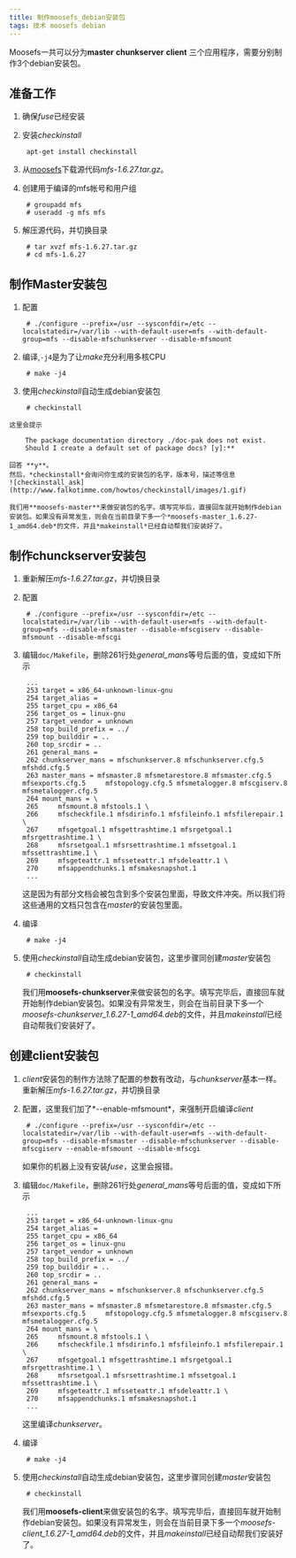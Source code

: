 ```yaml
---
title: 制作moosefs_debian安装包
tags: 技术 moosefs debian
---
```

Moosefs一共可以分为**master** **chunkserver** **client** 三个应用程序，需要分别制作3个debian安装包。

## 准备工作
1. 确保*fuse*已经安装
1. 安装*checkinstall*

		apt-get install checkinstall

1. 从[moosefs](www.moosefs.com)下载源代码*mfs-1.6.27.tar.gz*。
1. 创建用于编译的mfs帐号和用户组

		# groupadd mfs
		# useradd -g mfs mfs

1. 解压源代码，并切换目录

		# tar xvzf mfs-1.6.27.tar.gz
		# cd mfs-1.6.27

## 制作Master安装包
1. 配置

		# ./configure --prefix=/usr --sysconfdir=/etc --localstatedir=/var/lib --with-default-user=mfs --with-default-group=mfs --disable-mfschunkserver --disable-mfsmount

1. 编译,`-j4`是为了让*make*充分利用多核CPU

		# make -j4

1. 使用*checkinstall*自动生成debian安装包

		# checkinstall

<!--more-->
	这里会提示

		The package documentation directory ./doc-pak does not exist.
		Should I create a default set of package docs? [y]:**

	回答 **y**。
	然后，*checkinstall*会询问你生成的安装包的名字，版本号，描述等信息
	![checkinstall_ask](http://www.falkotimme.com/howtos/checkinstall/images/1.gif)

	我们用**moosefs-master**来做安装包的名字。填写完毕后，直接回车就开始制作debian安装包。如果没有异常发生，则会在当前目录下多一个*moosefs-master_1.6.27-1_amd64.deb*的文件，并且*makeinstall*已经自动帮我们安装好了。

## 制作chunckserver安装包
1. 重新解压*mfs-1.6.27.tar.gz*，并切换目录
1. 配置

		# ./configure --prefix=/usr --sysconfdir=/etc --localstatedir=/var/lib --with-default-user=mfs --with-default-group=mfs --disable-mfsmaster --disable-mfscgiserv --disable-mfsmount --disable-mfscgi

1. 编辑`doc/Makefile`，删除261行处*general_mans*等号后面的值，变成如下所示

		...
		253 target = x86_64-unknown-linux-gnu
		254 target_alias =
		255 target_cpu = x86_64
		256 target_os = linux-gnu
		257 target_vendor = unknown
		258 top_build_prefix = ../
		259 top_builddir = ..
		260 top_srcdir = ..
		261 general_mans =
		262 chunkserver_mans = mfschunkserver.8 mfschunkserver.cfg.5 mfshdd.cfg.5
		263 master_mans = mfsmaster.8 mfsmetarestore.8 mfsmaster.cfg.5 mfsexports.cfg.5     mfstopology.cfg.5 mfsmetalogger.8 mfscgiserv.8 mfsmetalogger.cfg.5
		264 mount_mans = \
		265     mfsmount.8 mfstools.1 \
		266     mfscheckfile.1 mfsdirinfo.1 mfsfileinfo.1 mfsfilerepair.1 \
		267     mfsgetgoal.1 mfsgettrashtime.1 mfsrgetgoal.1 mfsrgettrashtime.1 \
		268     mfsrsetgoal.1 mfsrsettrashtime.1 mfssetgoal.1 mfssettrashtime.1 \
		269     mfsgeteattr.1 mfsseteattr.1 mfsdeleattr.1 \
		270     mfsappendchunks.1 mfsmakesnapshot.1
		...

	这是因为有部分文档会被包含到多个安装包里面，导致文件冲突。所以我们将这些通用的文档只包含在*master*的安装包里面。

1. 编译

		# make -j4

1. 使用*checkinstall*自动生成debian安装包，这里步骤同创建*master*安装包

		# checkinstall

	我们用**moosefs-chunkserver**来做安装包的名字。填写完毕后，直接回车就开始制作debian安装包。如果没有异常发生，则会在当前目录下多一个*moosefs-chunkserver_1.6.27-1_amd64.deb*的文件，并且*makeinstall*已经自动帮我们安装好了。

## 创建client安装包
1. *client*安装包的制作方法除了配置的参数有改动，与*chunkserver*基本一样。重新解压*mfs-1.6.27.tar.gz*，并切换目录
1. 配置，这里我们加了*--enable-mfsmount*，来强制开启编译*client*

		# ./configure --prefix=/usr --sysconfdir=/etc --localstatedir=/var/lib --with-default-user=mfs --with-default-group=mfs --disable-mfsmaster --disable-mfschunkserver --disable-mfscgiserv --enable-mfsmount --disable-mfscgi

	如果你的机器上没有安装*fuse*，这里会报错。

1. 编辑`doc/Makefile`，删除261行处*general_mans*等号后面的值，变成如下所示

		...
		253 target = x86_64-unknown-linux-gnu
		254 target_alias =
		255 target_cpu = x86_64
		256 target_os = linux-gnu
		257 target_vendor = unknown
		258 top_build_prefix = ../
		259 top_builddir = ..
		260 top_srcdir = ..
		261 general_mans =
		262 chunkserver_mans = mfschunkserver.8 mfschunkserver.cfg.5 mfshdd.cfg.5
		263 master_mans = mfsmaster.8 mfsmetarestore.8 mfsmaster.cfg.5 mfsexports.cfg.5     mfstopology.cfg.5 mfsmetalogger.8 mfscgiserv.8 mfsmetalogger.cfg.5
		264 mount_mans = \
		265     mfsmount.8 mfstools.1 \
		266     mfscheckfile.1 mfsdirinfo.1 mfsfileinfo.1 mfsfilerepair.1 \
		267     mfsgetgoal.1 mfsgettrashtime.1 mfsrgetgoal.1 mfsrgettrashtime.1 \
		268     mfsrsetgoal.1 mfsrsettrashtime.1 mfssetgoal.1 mfssettrashtime.1 \
		269     mfsgeteattr.1 mfsseteattr.1 mfsdeleattr.1 \
		270     mfsappendchunks.1 mfsmakesnapshot.1
		...

	这里编译*chunkserver*。
1. 编译

		# make -j4

1. 使用*checkinstall*自动生成debian安装包，这里步骤同创建*master*安装包

		# checkinstall

	我们用**moosefs-client**来做安装包的名字。填写完毕后，直接回车就开始制作debian安装包。如果没有异常发生，则会在当前目录下多一个*moosefs-client_1.6.27-1_amd64.deb*的文件，并且*makeinstall*已经自动帮我们安装好了。
